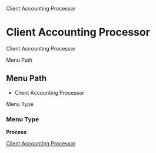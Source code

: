 
Client Accounting Processor
# Client Accounting Processor


Client Accounting Processor

Menu Path
## Menu Path



- Client Accounting Processor

Menu Type
### Menu Type

**Process**


[Client Accounting Processor](../../functional-guide/process/process-client_acct_processor.md)